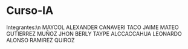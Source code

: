 # Curso-IA
Integrantes:\n
MAYCOL ALEXANDER CANAVERI TACO
JAIME MATEO GUTIERREZ MUÑOZ
JHON BERLY TAYPE ALCCACCAHUA
LEONARDO ALONSO RAMIREZ QUIROZ
